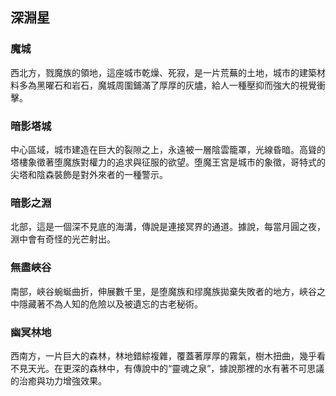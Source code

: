 ## 深淵星
### 魔城
西北方，戮魔族的領地，這座城市乾燥、死寂，是一片荒蕪的土地，城市的建築材料多為黑曜石和岩石，魔城周圍鋪滿了厚厚的灰燼，給人一種壓抑而強大的視覺衝擊。

### 暗影塔城
中心區域，城市建造在巨大的裂隙之上，永遠被一層陰雲籠罩，光線昏暗。高聳的塔樓象徵著堕魔族對權力的追求與征服的欲望。堕魔王宮是城市的象徵，哥特式的尖塔和陰森裝飾是對外來者的一種警示。

### 暗影之淵
北部，這是一個深不見底的海溝，傳說是連接冥界的通道。據說，每當月圓之夜，淵中會有奇怪的光芒射出。

### 無盡峽谷
南部，峽谷蜿蜒曲折，伸展數千里，是堕魔族和缪魔族拋棄失敗者的地方，峽谷之中隱藏著不為人知的危險以及被遺忘的古老秘術。

### 幽冥林地
西南方，一片巨大的森林，林地錯綜複雜，覆蓋著厚厚的霧氣，樹木扭曲，幾乎看不見天光。在更深的森林中，有傳說中的“靈魂之泉”，據說那裡的水有著不可思議的治癒與功力增強效果。
